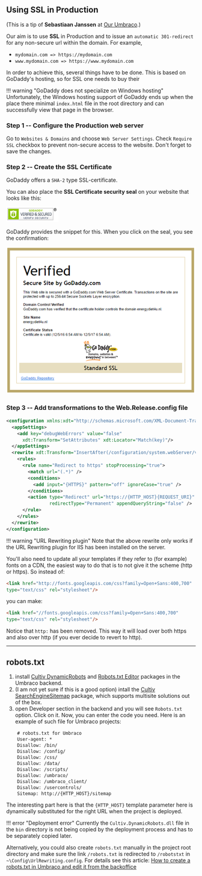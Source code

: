 ## Using SSL in Production

(This is a tip of __Sebastiaan Janssen__ at [Our Umbraco](https://our.umbraco.org/forum/umbraco-7/using-umbraco-7/57637-Auto-redirect-to-HTTPS-for-some-pages-in-MVC).)

Our aim is to use __SSL__ in Production and to issue an `automatic 301-redirect` for any non-secure url within the domain. For example,

* `mydomain.com => https://mydomain.com`
* `www.mydomain.com => https://www.mydomain.com`

In order to achieve this, several things have to be done. This is based on GoDaddy's hosting, so for SSL one needs to buy their

!!! warning "GoDaddy does not specialize on Windows hosting"
    Unfortunately, the Windows hosting support of GoDaddy ends up when the place there minimal `index.html` file in the root directory and can successfully view that page in the browser.

### Step 1 -- Configure the Production web server

Go to `Websites & Domains` and choose `Web Server Settings`. Check `Require SSL` checkbox to prevent non-secure access to the website. Don't forget to save the changes.

### Step 2 -- Create the SSL Certificate

GoDaddy offers a `SHA-2` type SSL-certificate.

You can also place the __SSL Certificate security seal__ on your website that looks like this:

![godaddy ssl certificate security seal](../img/ssl_seal.png)

GoDaddy provides the snippet for this. When you click on the seal, you see the confirmation:

![godaddy verified ssl certificate](../img/ssl_verified.png)

### Step 3 -- Add transformations to the Web.Release.config file

```xml
<configuration xmlns:xdt="http://schemas.microsoft.com/XML-Document-Transform">
  <appSettings>
    <add key="debugWebErrors" value="false"
      xdt:Transform="SetAttributes" xdt:Locator="Match(key)"/>
  </appSettings>
  <rewrite xdt:Transform="InsertAfter(/configuration/system.webServer/validation)">
    <rules>
      <rule name="Redirect to https" stopProcessing="true">
        <match url="(.*)" />
        <conditions>
          <add input="{HTTPS}" pattern="off" ignoreCase="true" />
        </conditions>
        <action type="Redirect" url="https://{HTTP_HOST}{REQUEST_URI}"
                redirectType="Permanent" appendQueryString="false" />
      </rule>
    </rules>
  </rewrite>
</configuration>
```

!!! warning "URL Rewriting plugin"
    Note that the above rewrite only works if the URL Rewriting plugin for IIS has been installed on the server.

You'll also need to update all your templates if they refer to (for example) fonts on a CDN, the easiest way to do that is to not give it the scheme (http or https). So instead of:

```html
<link href="http://fonts.googleapis.com/css?family=Open+Sans:400,700"
type="text/css" rel="stylesheet"/>
```

you can make:

```html
<link href="//fonts.googleapis.com/css?family=Open+Sans:400,700"
type="text/css" rel="stylesheet"/>
```

Notice that `http:` has been removed. This way it will load over both https and also over http (if you ever decide to revert to http).

---

## robots.txt

1. install [Cultiv DynamicRobots](https://our.umbraco.org/projects/website-utilities/cultiv-dynamicrobots/) and [Robots.txt Editor](http://our.umbraco.org/projects/developer-tools/robotstxt-editor) packages in the Umbraco backend.
2. (I am not yet sure if this is a good option) intall the [Cultiv SearchEngineSitemap](http://our.umbraco.org/projects/website-utilities/cultiv-search-engine-sitemap) package, which supports multisite solutions out of the box.
3. open Developer section in the backend and you will see `Robots.txt` option. Click on it. Now, you can enter the code you need. Here is an example of such file for Umbraco projects:
```none
    # robots.txt for Umbraco
    User-agent: *
    Disallow: /bin/
    Disallow: /config/
    Disallow: /css/
    Disallow: /data/
    Disallow: /scripts/
    Disallow: /umbraco/
    Disallow: /umbraco_client/
    Disallow: /usercontrols/
    Sitemap: http://{HTTP_HOST}/sitemap
```

The interesting part here is that the `{HTTP_HOST}` template parameter here is dynamically substituted for the right URL when the project is deployed.

!!! error "Deployment error"
    Currently the `Cultiv.DynamicRobots.dll` file in the `bin` directory is not being copied by the deployment process and has to be separately copied later.

Alternatively, you could also create `robots.txt` manually in the project root directory and make sure the link `/robots.txt` is redirected to `/robotstxt` in `~\Config\UrlRewriting.config`. For details see this article: [How to create a robots.txt in Umbraco and edit it from the backoffice](https://glcheetham.name/2016/10/02/robotstxt-umbraco/)
